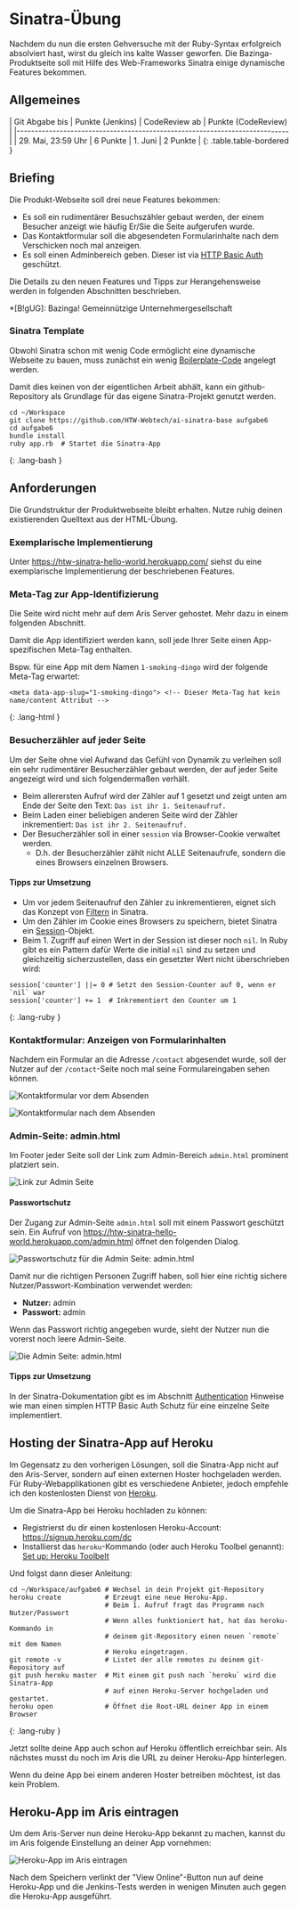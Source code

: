 # Sinatra-Übung

Nachdem du nun die ersten Gehversuche mit der Ruby-Syntax erfolgreich absolviert hast,
wirst du gleich ins kalte Wasser geworfen. Die Bazinga-Produktseite soll mit Hilfe
des Web-Frameworks Sinatra einige dynamische Features bekommen.


## Allgemeines

| Git Abgabe bis    | Punkte (Jenkins) | CodeReview ab | Punkte (CodeReview) |
|----------------------------------------------------------------------------|
| 29. Mai, 23:59 Uhr | 6 Punkte         | 1. Juni       | 2 Punkte |
{: .table.table-bordered }


## Briefing

Die Produkt-Webseite soll drei neue Features bekommen:

* Es soll ein rudimentärer Besuchszähler gebaut werden, der einem Besucher anzeigt wie häufig Er/Sie die Seite aufgerufen wurde.
* Das Kontaktformular soll die abgesendeten Formularinhalte nach dem Verschicken noch mal anzeigen.
* Es soll einen Adminbereich geben. Dieser ist via [HTTP Basic Auth](https://en.wikipedia.org/wiki/Basic_access_authentication) geschützt.

Die Details zu den neuen Features und Tipps zur Herangehensweise werden in folgenden Abschnitten beschrieben.

*[B!gUG]: Bazinga! Gemeinnützige Unternehmergesellschaft


### Sinatra Template

Obwohl Sinatra schon mit wenig Code ermöglicht eine dynamische Webseite zu bauen, muss zunächst
ein wenig [Boilerplate-Code](https://en.wikipedia.org/wiki/Boilerplate_code) angelegt werden.

Damit dies keinen von der eigentlichen Arbeit abhält, kann ein github-Repository als Grundlage
für das eigene Sinatra-Projekt genutzt werden.

~~~
cd ~/Workspace
git clone https://github.com/HTW-Webtech/ai-sinatra-base aufgabe6
cd aufgabe6
bundle install
ruby app.rb  # Startet die Sinatra-App
~~~
{: .lang-bash }


## Anforderungen

Die Grundstruktur der Produktwebseite bleibt erhalten. Nutze ruhig deinen existierenden
Quelltext aus der HTML-Übung.


### Exemplarische Implementierung

Unter <https://htw-sinatra-hello-world.herokuapp.com/> siehst du eine exemplarische Implementierung
der beschriebenen Features.


### Meta-Tag zur App-Identifizierung

Die Seite wird nicht mehr auf dem Aris Server gehostet. Mehr dazu in einem folgenden Abschnitt.

Damit die App identifiziert werden kann, soll jede Ihrer Seite einen App-spezifischen Meta-Tag enthalten.

Bspw. für eine App mit dem Namen `1-smoking-dingo` wird der folgende Meta-Tag erwartet:

~~~
<meta data-app-slug="1-smoking-dingo"> <!-- Dieser Meta-Tag hat kein name/content Attribut -->
~~~
{: .lang-html }


### Besucherzähler auf jeder Seite

Um der Seite ohne viel Aufwand das Gefühl von Dynamik zu verleihen soll ein sehr rudimentärer
Besucherzähler gebaut werden, der auf jeder Seite angezeigt wird und sich folgendermaßen verhält.

* Beim allerersten Aufruf wird der Zähler auf 1 gesetzt und zeigt unten am Ende der Seite den Text: `Das ist ihr 1. Seitenaufruf.`
* Beim Laden einer beliebigen anderen Seite wird der Zähler inkrementiert: `Das ist ihr 2. Seitenaufruf.`
* Der Besucherzähler soll in einer `session` via Browser-Cookie verwaltet werden.
  * D.h. der Besucherzähler zählt nicht ALLE Seitenaufrufe, sondern die eines Browsers einzelnen Browsers.


#### Tipps zur Umsetzung

* Um vor jedem Seitenaufruf den Zähler zu inkrementieren, eignet sich das Konzept von [Filtern](http://www.sinatrarb.com/intro.html#Filters)
  in Sinatra.
* Um den Zähler im Cookie eines Browsers zu speichern, bietet Sinatra ein [Session](http://www.sinatrarb.com/intro.html#Using%20Sessions)-Objekt.
* Beim 1. Zugriff auf einen Wert in der Session ist dieser noch `nil`. In Ruby gibt es ein
  Pattern dafür Werte die initial `nil` sind zu setzen und gleichzeitig sicherzustellen, dass
  ein gesetzter Wert nicht überschrieben wird:

~~~
session['counter'] ||= 0 # Setzt den Session-Counter auf 0, wenn er `nil` war
session['counter'] += 1  # Inkrementiert den Counter um 1
~~~
{: .lang-ruby }


### Kontaktformular: Anzeigen von Formularinhalten

Nachdem ein Formular an die Adresse `/contact` abgesendet wurde, soll der Nutzer auf der
`/contact`-Seite noch mal seine Formulareingaben sehen können.

![Kontaktformular vor dem Absenden](exercises/sinatra/contact-before.png)

![Kontaktformular nach dem Absenden](exercises/sinatra/contact-after.png)



### Admin-Seite: admin.html

Im Footer jeder Seite soll der Link zum Admin-Bereich `admin.html` prominent platziert sein.

![Link zur Admin Seite](exercises/sinatra/admin-link.png)


#### Passwortschutz

Der Zugang zur Admin-Seite `admin.html` soll mit einem Passwort geschützt sein. Ein Aufruf
von <https://htw-sinatra-hello-world.herokuapp.com/admin.html> öffnet den folgenden Dialog.

![Passwortschutz für die Admin Seite: admin.html](exercises/sinatra/admin-auth.png)

Damit nur die richtigen Personen Zugriff haben, soll hier eine richtig sichere Nutzer/Passwort-Kombination
verwendet werden:

* **Nutzer:** admin
* **Passwort:** admin

Wenn das Passwort richtig angegeben wurde, sieht der Nutzer nun die vorerst noch leere Admin-Seite.

![Die Admin Seite: admin.html](exercises/sinatra/admin.png)


#### Tipps zur Umsetzung

In der Sinatra-Dokumentation gibt es im Abschnitt [Authentication](http://www.sinatrarb.com/faq.html#auth) Hinweise
wie man einen simplen HTTP Basic Auth Schutz für eine einzelne Seite implementiert.



## Hosting der Sinatra-App auf Heroku

Im Gegensatz zu den vorherigen Lösungen, soll die Sinatra-App nicht auf den Aris-Server, sondern auf
einen externen Hoster hochgeladen werden. Für Ruby-Webapplikationen gibt es verschiedene Anbieter, jedoch
empfehle ich den kostenlosten Dienst von [Heroku](https://www.heroku.com/).

Um die Sinatra-App bei Heroku hochladen zu können:

* Registrierst du dir einen kostenlosen Heroku-Account: <https://signup.heroku.com/dc>
* Installierst das `heroku`-Kommando (oder auch Heroku Toolbel genannt): [Set up: Heroku Toolbelt](https://devcenter.heroku.com/articles/getting-started-with-ruby#set-up)

Und folgst dann dieser Anleitung:

~~~
cd ~/Workspace/aufgabe6 # Wechsel in dein Projekt git-Repository
heroku create           # Erzeugt eine neue Heroku-App.
                        # Beim 1. Aufruf fragt das Programm nach Nutzer/Passwort
                        # Wenn alles funktioniert hat, hat das heroku-Kommando in
                        # deinem git-Repository einen neuen `remote` mit dem Namen
                        # Heroku eingetragen.
git remote -v           # Listet der alle remotes zu deinem git-Repository auf
git push heroku master  # Mit einem git push nach `heroku` wird die Sinatra-App
                        # auf einen Heroku-Server hochgeladen und gestartet.
heroku open             # Öffnet die Root-URL deiner App in einem Browser
~~~
{: .lang-ruby }

Jetzt sollte deine App auch schon auf Heroku öffentlich erreichbar sein. Als nächstes musst du noch
im Aris die URL zu deiner Heroku-App hinterlegen.

Wenn du deine App bei einem anderen Hoster betreiben möchtest, ist das kein Problem.


## Heroku-App im Aris eintragen

Um dem Aris-Server nun deine Heroku-App bekannt zu machen, kannst du im Aris folgende Einstellung
an deiner App vornehmen:

![Heroku-App im Aris eintragen](exercises/sinatra/heroku-aris-app.png)

Nach dem Speichern verlinkt der "View Online"-Button nun auf deine Heroku-App und die Jenkins-Tests
werden in wenigen Minuten auch gegen die Heroku-App ausgeführt.
